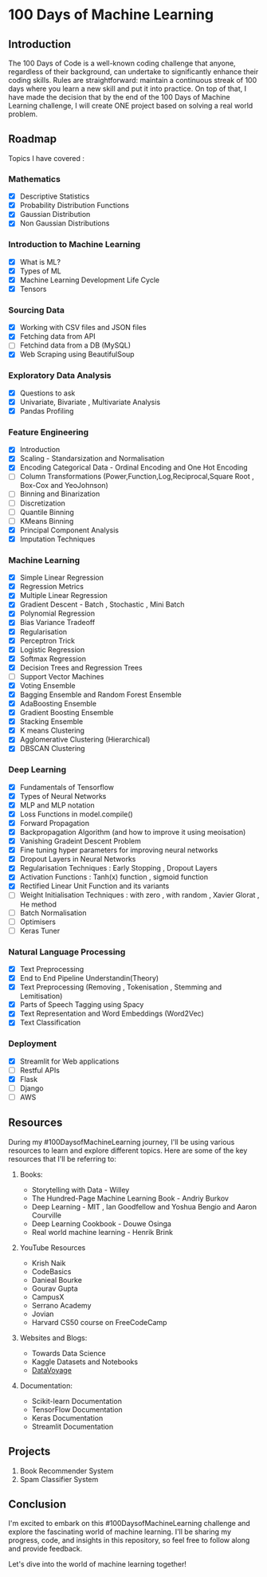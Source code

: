 # 100 Days of Machine Learning

## Introduction

The 100 Days of Code is a well-known coding challenge that anyone, regardless of their background, can undertake to significantly enhance their coding skills. Rules are straightforward: maintain a continuous streak of 100 days where you learn a new skill and put it into practice. On top of that, I have made the decision that by the end of the 100 Days of Machine Learning challenge, I will create ONE project based on solving a real world problem.

## Roadmap 
Topics I have covered :

### Mathematics
- [x] Descriptive Statistics
- [x] Probability Distribution Functions
- [x] Gaussian Distribution 
- [x] Non Gaussian Distributions
      
### Introduction to Machine Learning
- [x] What is ML?
- [x] Types of ML
- [x] Machine Learning Development Life Cycle
- [x] Tensors  

### Sourcing Data
- [x] Working with CSV files and JSON files
- [x] Fetching data from API
- [ ] Fetchind data from a DB (MySQL)
- [x] Web Scraping using BeautifulSoup 

### Exploratory Data Analysis
- [x] Questions to ask 
- [x] Univariate, Bivariate , Multivariate Analysis
- [x] Pandas Profiling

### Feature Engineering
- [x] Introduction
- [x] Scaling - Standarsization and Normalisation
- [x] Encoding Categorical Data - Ordinal Encoding and One Hot Encoding
- [ ] Column Transformations (Power,Function,Log,Reciprocal,Square Root , Box-Cox and YeoJohnson) 
- [ ] Binning and Binarization
- [ ] Discretization
- [ ] Quantile Binning
- [ ] KMeans Binning
- [x] Principal Component Analysis
- [x] Imputation Techniques  

### Machine Learning  
- [x] Simple Linear Regression
- [x] Regression Metrics
- [x] Multiple Linear Regression
- [x] Gradient Descent - Batch , Stochastic , Mini Batch 
- [x] Polynomial Regression
- [x] Bias Variance Tradeoff
- [x] Regularisation
- [x] Perceptron Trick
- [x] Logistic Regression
- [x] Softmax Regression
- [x] Decision Trees and Regression Trees
- [ ] Support Vector Machines
- [x] Voting Ensemble
- [x] Bagging Ensemble and Random Forest Ensemble
- [x] AdaBoosting Ensemble
- [x] Gradient Boosting Ensemble
- [x] Stacking Ensemble 
- [x] K means Clustering
- [x] Agglomerative Clustering (Hierarchical)
- [x] DBSCAN Clustering 

### Deep Learning
- [x] Fundamentals of Tensorflow
- [x] Types of Neural Networks
- [x] MLP and MLP notation
- [x] Loss Functions in model.compile()
- [x] Forward Propagation 
- [x] Backpropagation Algorithm  (and how to improve it using meoisation)
- [x] Vanishing Gradeint Descent Problem 
- [x] Fine tuning hyper parameters for improving neural networks  
- [x] Dropout Layers in Neural Networks
- [x] Regularisation Techniques : Early Stopping , Dropout Layers
- [x] Activation Functions : Tanh(x) function , sigmoid function
- [x] Rectified Linear Unit Function and its variants 
- [ ] Weight Initialisation Techniques : with zero , with random , Xavier Glorat , He method
- [ ] Batch Normalisation
- [ ] Optimisers
- [ ] Keras Tuner 

### Natural Language Processing 
- [x] Text Preprocessing
- [x] End to End Pipeline Understandin(Theory)
- [x] Text Preprocessing (Removing , Tokenisation , Stemming and Lemitisation)
- [x] Parts of Speech Tagging using Spacy 
- [x] Text Representation and Word Embeddings (Word2Vec)
- [x] Text Classification

### Deployment 
- [x] Streamlit for Web applications 
- [ ] Restful APIs
- [x] Flask
- [ ] Django
- [ ] AWS 

## Resources

During my #100DaysofMachineLearning journey, I'll be using various resources to learn and explore different topics. Here are some of the key resources that I'll be referring to:

1. Books:
   - Storytelling with Data - Willey
   - The Hundred-Page Machine Learning Book - Andriy Burkov
   - Deep Learning - MIT , Ian Goodfellow and Yoshua Bengio and Aaron Courville
   - Deep Learning Cookbook - Douwe Osinga
   - Real world machine learning - Henrik Brink

2. YouTube Resources
   - Krish Naik 
   - CodeBasics
   - Danieal Bourke
   - Gourav Gupta 
   - CampusX
   - Serrano Academy 
   - Jovian 
   - Harvard CS50 course on FreeCodeCamp
   

3. Websites and Blogs:
   - Towards Data Science
   - Kaggle Datasets and Notebooks
   - [DataVoyage](https://kavirana.hashnode.dev/)


5. Documentation:
   - Scikit-learn Documentation
   - TensorFlow Documentation
   - Keras Documentation
   - Streamlit Documentation

## Projects 
1. Book Recommender System
2. Spam Classifier System 

## Conclusion

I'm excited to embark on this #100DaysofMachineLearning challenge and explore the fascinating world of machine learning. I'll be sharing my progress, code, and insights in this repository, so feel free to follow along and provide feedback.

Let's dive into the world of machine learning together!



